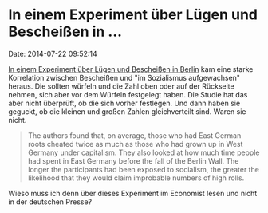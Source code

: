 In einem Experiment über Lügen und Bescheißen in \...
=====================================================

Date: 2014-07-22 09:52:14

[In einem Experiment über Lügen und Bescheißen in
Berlin](http://www.economist.com/news/finance-and-economics/21607830-more-people-are-exposed-socialism-worse-they-behave-lying-commies)
kam eine starke Korrelation zwischen Bescheißen und \"im Sozialismus
aufgewachsen\" heraus. Die sollten würfeln und die Zahl oben oder auf
der Rückseite nehmen, sich aber vor dem Würfeln festgelegt haben. Die
Studie hat das aber nicht überprüft, ob die sich vorher festlegen. Und
dann haben sie geguckt, ob die kleinen und großen Zahlen gleichverteilt
sind. Waren sie nicht.

> The authors found that, on average, those who had East German roots
> cheated twice as much as those who had grown up in West Germany under
> capitalism. They also looked at how much time people had spent in East
> Germany before the fall of the Berlin Wall. The longer the
> participants had been exposed to socialism, the greater the likelihood
> that they would claim improbable numbers of high rolls.

Wieso muss ich denn über dieses Experiment im Economist lesen und nicht
in der deutschen Presse?
